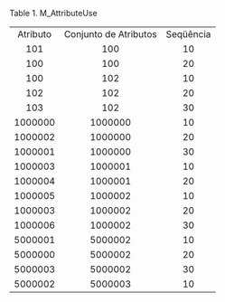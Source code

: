 <div id="d413692e1" class="table">

<div class="table-title">

Table 1. M\_AttributeUse

</div>

<div class="table-contents">

|          |                       |           |
| :------: | :-------------------: | :-------: |
| Atributo | Conjunto de Atributos | Seqüência |
|   101    |          100          |    10     |
|   100    |          100          |    20     |
|   100    |          102          |    10     |
|   102    |          102          |    20     |
|   103    |          102          |    30     |
| 1000000  |        1000000        |    10     |
| 1000002  |        1000000        |    20     |
| 1000001  |        1000000        |    30     |
| 1000003  |        1000001        |    10     |
| 1000004  |        1000001        |    20     |
| 1000005  |        1000002        |    10     |
| 1000003  |        1000002        |    20     |
| 1000006  |        1000002        |    30     |
| 5000001  |        5000002        |    10     |
| 5000000  |        5000002        |    20     |
| 5000003  |        5000002        |    30     |
| 5000002  |        5000003        |    10     |

</div>

</div>

